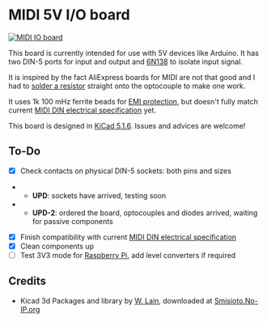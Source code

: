 # MIDI 5V I/O board

[![MIDI IO board](https://i.imgur.com/3CaKhEJ.png)](https://imgur.com/a/qws0TRt)

This board is currently intended for use with 5V devices like Arduino.
It has two DIN-5 ports for input and output and [6N138](https://www.vishay.com/docs/83605/6n139.pdf) to isolate input signal.

It is inspired by the fact AliExpress boards for MIDI are not that good and I had to [solder a resistor](https://twitter.com/I_am_6r1d/status/1299311510662021120) straight onto the optocouple to make one work.

It uses 1k 100 mHz ferrite beads for [EMI protection](https://en.wikipedia.org/wiki/Electromagnetic_interference), but doesn't fully match current [MIDI DIN electrical specification](https://www.midi.org/specifications/item/midi-din-electrical-specification) yet.

This board is designed in [KiCad 5.1.6](https://kicad-pcb.org/). Issues and advices are welcome!

## To-Do

- [x] Check contacts on physical DIN-5 sockets: both pins and sizes
- - **UPD**: sockets have arrived, testing soon
- - **UPD-2**: ordered the board, optocouples and diodes arrived, waiting for passive components
- [x] Finish compatibility with current [MIDI DIN electrical specification](https://www.midi.org/specifications/item/midi-din-electrical-specification)
- [x] Clean components up
- [ ] Test 3V3 mode for [Raspberry Pi](https://www.raspberrypi.org/), add level converters if required

## Credits

* Kicad 3d Packages and library by [W. Lain](kcswalter@member.fsf.org), downloaded at [Smisioto.No-IP.org](http://smisioto.no-ip.org/elettronica/kicad/kicad-en.htm)
